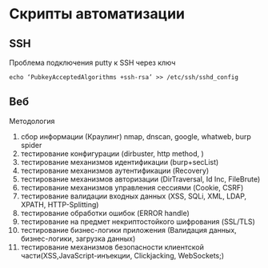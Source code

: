 Скрипты автоматизации
====
## SSH
Проблема подключения putty к SSH через ключ

```
echo ‘PubkeyAcceptedAlgorithms +ssh-rsa’ >> /etc/ssh/sshd_config
```
## Веб
Методология

1) сбор информации (Краулинг)
nmap, dnscan, google, whatweb, burp spider
2) тестирование конфигурации (dirbuster, http method, )
3) тестирование механизмов идентификации (burp+secList)
4) тестирование механизмов аутентификации (Recovery)
5) тестирование механизмов авторизации (DirTraversal, Id Inc, FileBrute)
6) тестирование механизмов управления сессиями (Cookie, CSRF)
7) тестирование валидации входных данных (XSS, SQLi, XML, LDAP, XPATH, HTTP-Splitting)
8) тестирование обработки ошибок (ERROR handle)
9) тестирование на предмет некриптостойкого шифрования (SSL/TLS)
10) тестирование бизнес-логики приложения (Валидация данных, бизнес-логики, загрузка данных)
11) тестирование механизмов безопасности клиентской части(XSS,JavaScript-инъекции, Clickjacking, WebSockets;)
    



